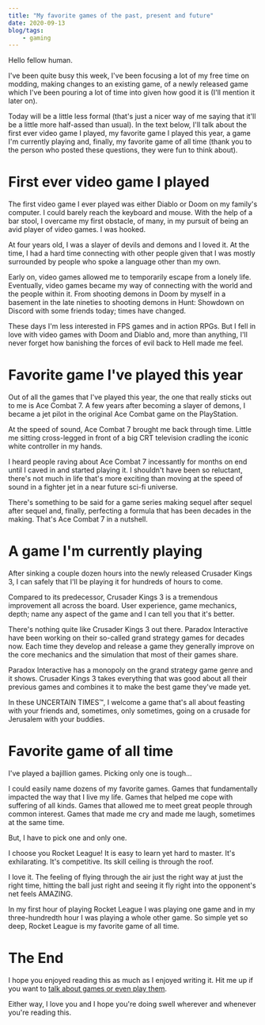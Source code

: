```yaml
---
title: "My favorite games of the past, present and future"
date: 2020-09-13
blog/tags:
    - gaming
---
```

Hello fellow human.

I've been quite busy this week, I've been focusing a lot of my free time on modding, making changes to an existing game, of a newly released game which I've been pouring a lot of time into given how good it is (I'll mention it later on).

Today will be a little less formal (that's just a nicer way of me saying that it'll be a little more half-assed than usual). In the text below, I'll talk about the first ever video game I played, my favorite game I played this year, a game I'm currently playing and, finally, my favorite game of all time (thank you to the person who posted these questions, they were fun to think about).

# First ever video game I played
The first video game I ever played was either Diablo or Doom on my family's computer. I could barely reach the keyboard and mouse. With the help of a bar stool, I overcame my first obstacle, of many, in my pursuit of being an avid player of video games. I was hooked.

At four years old, I was a slayer of devils and demons and I loved it. At the time, I had a hard time connecting with other people given that I was mostly surrounded by people who spoke a language other than my own.

Early on, video games allowed me to temporarily escape from a lonely life. Eventually, video games became my way of connecting with the world and the people within it. From shooting demons in Doom by myself in a basement in the late nineties to shooting demons in Hunt: Showdown on Discord with some friends today; times have changed.

These days I'm less interested in FPS games and in action RPGs. But I fell in love with video games with Doom and Diablo and, more than anything, I'll never forget how banishing the forces of evil back to Hell made me feel.

# Favorite game I've played this year
Out of all the games that I've played this year, the one that really sticks out to me is Ace Combat 7. A few years after becoming a slayer of demons, I became a jet pilot in the original Ace Combat game on the PlayStation.

At the speed of sound, Ace Combat 7 brought me back through time. Little me sitting cross-legged in front of a big CRT television cradling the iconic white controller in my hands.

I heard people raving about Ace Combat 7 incessantly for months on end until I caved in and started playing it. I shouldn't have been so reluctant, there's not much in life that's more exciting than moving at the speed of sound in a fighter jet in a near future sci-fi universe.

There's something to be said for a game series making sequel after sequel after sequel and, finally, perfecting a formula that has been decades in the making. That's Ace Combat 7 in a nutshell.

# A game I'm currently playing
After sinking a couple dozen hours into the newly released Crusader Kings 3, I can safely that I'll be playing it for hundreds of hours to come.

Compared to its predecessor, Crusader Kings 3 is a tremendous improvement all across the board. User experience, game mechanics, depth; name any aspect of the game and I can tell you that it's better.

There's nothing quite like Crusader Kings 3 out there. Paradox Interactive have been working on their so-called grand strategy games for decades now. Each time they develop and release a game they generally improve on the core mechanics and the simulation that most of their games share.

Paradox Interactive has a monopoly on the grand strategy game genre and it shows. Crusader Kings 3 takes everything that was good about all their previous games and combines it to make the best game they've made yet.

In these UNCERTAIN TIMES™, I welcome a game that's all about feasting with your friends and, sometimes, only sometimes, going on a crusade for Jerusalem with your buddies.

# Favorite game of all time
I've played a bajillion games. Picking only one is tough...

I could easily name dozens of my favorite games. Games that fundamentally impacted the way that I live my life. Games that helped me cope with suffering of all kinds. Games that allowed me to meet great people through common interest. Games that made me cry and made me laugh, sometimes at the same time.

But, I have to pick one and only one.

I choose you Rocket League! It is easy to learn yet hard to master. It's exhilarating. It's competitive. Its skill ceiling is through the roof.

I love it. The feeling of flying through the air just the right way at just the right time, hitting the ball just right and seeing it fly right into the opponent's net feels AMAZING.

In my first hour of playing Rocket League I was playing one game and in my three-hundredth hour I was playing a whole other game. So simple yet so deep, Rocket League is my favorite game of all time.

# The End
I hope you enjoyed reading this as much as I enjoyed writing it. Hit me up if you want to [talk about games or even play them](mailto:me@strategineer.com).

Either way, I love you and I hope you're doing swell wherever and whenever you're reading this.
